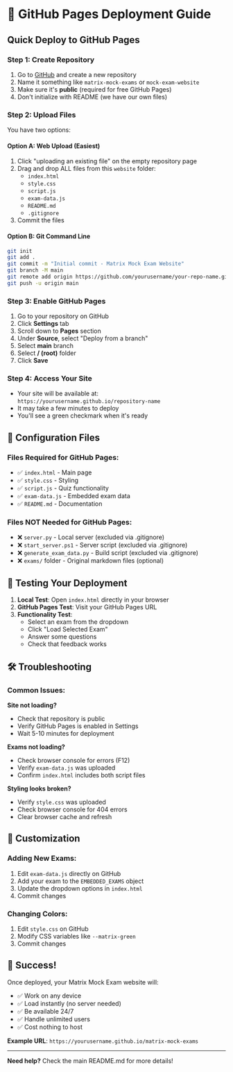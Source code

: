 # 🚀 GitHub Pages Deployment Guide

## Quick Deploy to GitHub Pages

### Step 1: Create Repository
1. Go to [GitHub](https://github.com) and create a new repository
2. Name it something like `matrix-mock-exams` or `mock-exam-website`
3. Make sure it's **public** (required for free GitHub Pages)
4. Don't initialize with README (we have our own files)

### Step 2: Upload Files
You have two options:

#### Option A: Web Upload (Easiest)
1. Click "uploading an existing file" on the empty repository page
2. Drag and drop ALL files from this `website` folder:
   - `index.html`
   - `style.css`
   - `script.js`
   - `exam-data.js`
   - `README.md`
   - `.gitignore`
3. Commit the files

#### Option B: Git Command Line
```bash
git init
git add .
git commit -m "Initial commit - Matrix Mock Exam Website"
git branch -M main
git remote add origin https://github.com/yourusername/your-repo-name.git
git push -u origin main
```

### Step 3: Enable GitHub Pages
1. Go to your repository on GitHub
2. Click **Settings** tab
3. Scroll down to **Pages** section
4. Under **Source**, select "Deploy from a branch"
5. Select **main** branch
6. Select **/ (root)** folder
7. Click **Save**

### Step 4: Access Your Site
- Your site will be available at: `https://yourusername.github.io/repository-name`
- It may take a few minutes to deploy
- You'll see a green checkmark when it's ready

## 🔧 Configuration Files

### Files Required for GitHub Pages:
- ✅ `index.html` - Main page
- ✅ `style.css` - Styling
- ✅ `script.js` - Quiz functionality
- ✅ `exam-data.js` - Embedded exam data
- ✅ `README.md` - Documentation

### Files NOT Needed for GitHub Pages:
- ❌ `server.py` - Local server (excluded via .gitignore)
- ❌ `start_server.ps1` - Server script (excluded via .gitignore)
- ❌ `generate_exam_data.py` - Build script (excluded via .gitignore)
- ❌ `exams/` folder - Original markdown files (optional)

## 🎯 Testing Your Deployment

1. **Local Test**: Open `index.html` directly in your browser
2. **GitHub Pages Test**: Visit your GitHub Pages URL
3. **Functionality Test**: 
   - Select an exam from the dropdown
   - Click "Load Selected Exam"
   - Answer some questions
   - Check that feedback works

## 🛠️ Troubleshooting

### Common Issues:

**Site not loading?**
- Check that repository is public
- Verify GitHub Pages is enabled in Settings
- Wait 5-10 minutes for deployment

**Exams not loading?**
- Check browser console for errors (F12)
- Verify `exam-data.js` was uploaded
- Confirm `index.html` includes both script files

**Styling looks broken?**
- Verify `style.css` was uploaded
- Check browser console for 404 errors
- Clear browser cache and refresh

## 📝 Customization

### Adding New Exams:
1. Edit `exam-data.js` directly on GitHub
2. Add your exam to the `EMBEDDED_EXAMS` object
3. Update the dropdown options in `index.html`
4. Commit changes

### Changing Colors:
1. Edit `style.css` on GitHub
2. Modify CSS variables like `--matrix-green`
3. Commit changes

## 🌟 Success!

Once deployed, your Matrix Mock Exam website will:
- ✅ Work on any device
- ✅ Load instantly (no server needed)
- ✅ Be available 24/7
- ✅ Handle unlimited users
- ✅ Cost nothing to host

**Example URL**: `https://yourusername.github.io/matrix-mock-exams`

---

**Need help?** Check the main README.md for more details!
